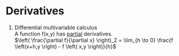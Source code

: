 # Derivatives
1. Differential multivariable calculus<br/>
    A function f(x,y) has <ins>partial</ins> derivatives.<br/>
        $\left( \frac{\partial f}{\partial x} \right)_2  = \lim_{h \to 0}  \frac{f \left(x+h,y \right) - f \left( x,y \right)}{h}$